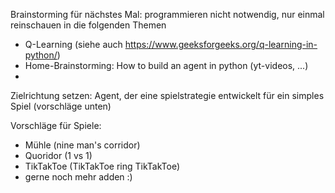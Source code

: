 Brainstorming für nächstes Mal:
programmieren nicht notwendig, nur einmal reinschauen in die folgenden Themen
 - Q-Learning (siehe auch https://www.geeksforgeeks.org/q-learning-in-python/)
 - Home-Brainstorming: How to build an agent in python (yt-videos, ...)
 - 

Zielrichtung setzen: Agent, der eine spielstrategie entwickelt für ein simples Spiel (vorschläge unten)


Vorschläge für Spiele:
 - Mühle (nine man's corridor)
 - Quoridor (1 vs 1)
 - TikTakToe (TikTakToe ring TikTakToe)
 - gerne noch mehr adden :)
